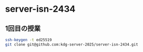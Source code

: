 # server-isn-2434

## 1回目の授業
```bash
ssh-keygen -t ed25519
git clone git@github.com:kdg-server-2025/server-isn-2434.git
```
